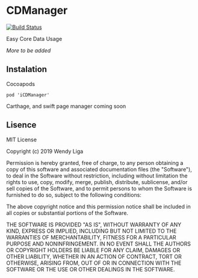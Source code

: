 # CDManager
[![Build Status](https://travis-ci.org/wendyliga/iCDManager.svg?branch=master)](https://travis-ci.org/wendyliga/CDManager)


Easy Core Data Usage

*More to be added*

## Instalation

Cocoapods
```
pod 'iCDManager'
```

Carthage, and swift page manager coming soon

## Lisence

MIT License

Copyright (c) 2019 Wendy Liga

Permission is hereby granted, free of charge, to any person obtaining a copy
of this software and associated documentation files (the "Software"), to deal
in the Software without restriction, including without limitation the rights
to use, copy, modify, merge, publish, distribute, sublicense, and/or sell
copies of the Software, and to permit persons to whom the Software is
furnished to do so, subject to the following conditions:

The above copyright notice and this permission notice shall be included in all
copies or substantial portions of the Software.

THE SOFTWARE IS PROVIDED "AS IS", WITHOUT WARRANTY OF ANY KIND, EXPRESS OR
IMPLIED, INCLUDING BUT NOT LIMITED TO THE WARRANTIES OF MERCHANTABILITY,
FITNESS FOR A PARTICULAR PURPOSE AND NONINFRINGEMENT. IN NO EVENT SHALL THE
AUTHORS OR COPYRIGHT HOLDERS BE LIABLE FOR ANY CLAIM, DAMAGES OR OTHER
LIABILITY, WHETHER IN AN ACTION OF CONTRACT, TORT OR OTHERWISE, ARISING FROM,
OUT OF OR IN CONNECTION WITH THE SOFTWARE OR THE USE OR OTHER DEALINGS IN THE
SOFTWARE.

